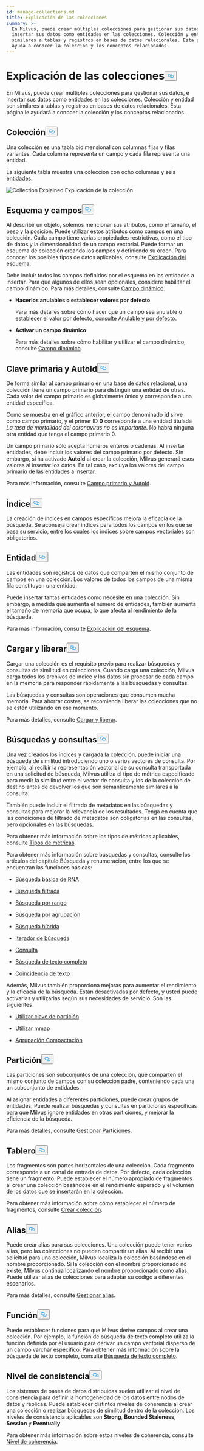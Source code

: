 ```yaml
---
id: manage-collections.md
title: Explicación de las colecciones
summary: >-
  En Milvus, puede crear múltiples colecciones para gestionar sus datos, e
  insertar sus datos como entidades en las colecciones. Colección y entidad son
  similares a tablas y registros en bases de datos relacionales. Esta página le
  ayuda a conocer la colección y los conceptos relacionados.
---
```


<h1 id="Collection-Explained" class="common-anchor-header">Explicación de las colecciones<button data-href="#Collection-Explained" class="anchor-icon" translate="no">
      <svg translate="no"
        aria-hidden="true"
        focusable="false"
        height="20"
        version="1.1"
        viewBox="0 0 16 16"
        width="16"
      >
        <path
          fill="#0092E4"
          fill-rule="evenodd"
          d="M4 9h1v1H4c-1.5 0-3-1.69-3-3.5S2.55 3 4 3h4c1.45 0 3 1.69 3 3.5 0 1.41-.91 2.72-2 3.25V8.59c.58-.45 1-1.27 1-2.09C10 5.22 8.98 4 8 4H4c-.98 0-2 1.22-2 2.5S3 9 4 9zm9-3h-1v1h1c1 0 2 1.22 2 2.5S13.98 12 13 12H9c-.98 0-2-1.22-2-2.5 0-.83.42-1.64 1-2.09V6.25c-1.09.53-2 1.84-2 3.25C6 11.31 7.55 13 9 13h4c1.45 0 3-1.69 3-3.5S14.5 6 13 6z"
        ></path>
      </svg>
    </button></h1><p>En Milvus, puede crear múltiples colecciones para gestionar sus datos, e insertar sus datos como entidades en las colecciones. Colección y entidad son similares a tablas y registros en bases de datos relacionales. Esta página le ayudará a conocer la colección y los conceptos relacionados.</p>
<h2 id="Collection" class="common-anchor-header">Colección<button data-href="#Collection" class="anchor-icon" translate="no">
      <svg translate="no"
        aria-hidden="true"
        focusable="false"
        height="20"
        version="1.1"
        viewBox="0 0 16 16"
        width="16"
      >
        <path
          fill="#0092E4"
          fill-rule="evenodd"
          d="M4 9h1v1H4c-1.5 0-3-1.69-3-3.5S2.55 3 4 3h4c1.45 0 3 1.69 3 3.5 0 1.41-.91 2.72-2 3.25V8.59c.58-.45 1-1.27 1-2.09C10 5.22 8.98 4 8 4H4c-.98 0-2 1.22-2 2.5S3 9 4 9zm9-3h-1v1h1c1 0 2 1.22 2 2.5S13.98 12 13 12H9c-.98 0-2-1.22-2-2.5 0-.83.42-1.64 1-2.09V6.25c-1.09.53-2 1.84-2 3.25C6 11.31 7.55 13 9 13h4c1.45 0 3-1.69 3-3.5S14.5 6 13 6z"
        ></path>
      </svg>
    </button></h2><p>Una colección es una tabla bidimensional con columnas fijas y filas variantes. Cada columna representa un campo y cada fila representa una entidad.</p>
<p>La siguiente tabla muestra una colección con ocho columnas y seis entidades.</p>
<p>
  
   <span class="img-wrapper"> <img translate="no" src="/docs/v2.5.x/assets/collection-explained.png" alt="Collection Explained" class="doc-image" id="collection-explained" />
   </span> <span class="img-wrapper"> <span>Explicación de la colección</span> </span></p>
<h2 id="Schema-and-Fields" class="common-anchor-header">Esquema y campos<button data-href="#Schema-and-Fields" class="anchor-icon" translate="no">
      <svg translate="no"
        aria-hidden="true"
        focusable="false"
        height="20"
        version="1.1"
        viewBox="0 0 16 16"
        width="16"
      >
        <path
          fill="#0092E4"
          fill-rule="evenodd"
          d="M4 9h1v1H4c-1.5 0-3-1.69-3-3.5S2.55 3 4 3h4c1.45 0 3 1.69 3 3.5 0 1.41-.91 2.72-2 3.25V8.59c.58-.45 1-1.27 1-2.09C10 5.22 8.98 4 8 4H4c-.98 0-2 1.22-2 2.5S3 9 4 9zm9-3h-1v1h1c1 0 2 1.22 2 2.5S13.98 12 13 12H9c-.98 0-2-1.22-2-2.5 0-.83.42-1.64 1-2.09V6.25c-1.09.53-2 1.84-2 3.25C6 11.31 7.55 13 9 13h4c1.45 0 3-1.69 3-3.5S14.5 6 13 6z"
        ></path>
      </svg>
    </button></h2><p>Al describir un objeto, solemos mencionar sus atributos, como el tamaño, el peso y la posición. Puede utilizar estos atributos como campos en una colección. Cada campo tiene varias propiedades restrictivas, como el tipo de datos y la dimensionalidad de un campo vectorial. Puede formar un esquema de colección creando los campos y definiendo su orden. Para conocer los posibles tipos de datos aplicables, consulte <a href="/docs/es/v2.5.x/schema.md">Explicación del esquema</a>.</p>
<p>Debe incluir todos los campos definidos por el esquema en las entidades a insertar. Para que algunos de ellos sean opcionales, considere habilitar el campo dinámico. Para más detalles, consulte <a href="/docs/es/v2.5.x/enable-dynamic-field.md">Campo dinámico</a>.</p>
<ul>
<li><p><strong>Hacerlos anulables o establecer valores por defecto</strong></p>
<p>Para más detalles sobre cómo hacer que un campo sea anulable o establecer el valor por defecto, consulte <a href="/docs/es/v2.5.x/nullable-and-default.md">Anulable y por defecto</a>.</p></li>
<li><p><strong>Activar un campo dinámico</strong></p>
<p>Para más detalles sobre cómo habilitar y utilizar el campo dinámico, consulte <a href="/docs/es/v2.5.x/enable-dynamic-field.md">Campo dinámico</a>.</p></li>
</ul>
<h2 id="Primary-key-and-AutoId" class="common-anchor-header">Clave primaria y AutoId<button data-href="#Primary-key-and-AutoId" class="anchor-icon" translate="no">
      <svg translate="no"
        aria-hidden="true"
        focusable="false"
        height="20"
        version="1.1"
        viewBox="0 0 16 16"
        width="16"
      >
        <path
          fill="#0092E4"
          fill-rule="evenodd"
          d="M4 9h1v1H4c-1.5 0-3-1.69-3-3.5S2.55 3 4 3h4c1.45 0 3 1.69 3 3.5 0 1.41-.91 2.72-2 3.25V8.59c.58-.45 1-1.27 1-2.09C10 5.22 8.98 4 8 4H4c-.98 0-2 1.22-2 2.5S3 9 4 9zm9-3h-1v1h1c1 0 2 1.22 2 2.5S13.98 12 13 12H9c-.98 0-2-1.22-2-2.5 0-.83.42-1.64 1-2.09V6.25c-1.09.53-2 1.84-2 3.25C6 11.31 7.55 13 9 13h4c1.45 0 3-1.69 3-3.5S14.5 6 13 6z"
        ></path>
      </svg>
    </button></h2><p>De forma similar al campo primario en una base de datos relacional, una colección tiene un campo primario para distinguir una entidad de otras. Cada valor del campo primario es globalmente único y corresponde a una entidad específica.</p>
<p>Como se muestra en el gráfico anterior, el campo denominado <strong>id</strong> sirve como campo primario, y el primer ID <strong>0</strong> corresponde a una entidad titulada <em>La tasa de mortalidad del coronavirus no es importante</em>. No habrá ninguna otra entidad que tenga el campo primario 0.</p>
<p>Un campo primario sólo acepta números enteros o cadenas. Al insertar entidades, debe incluir los valores del campo primario por defecto. Sin embargo, si ha activado <strong>AutoId</strong> al crear la colección, Milvus generará esos valores al insertar los datos. En tal caso, excluya los valores del campo primario de las entidades a insertar.</p>
<p>Para más información, consulte <a href="/docs/es/v2.5.x/primary-field.md">Campo primario y AutoId</a>.</p>
<h2 id="Index" class="common-anchor-header">Índice<button data-href="#Index" class="anchor-icon" translate="no">
      <svg translate="no"
        aria-hidden="true"
        focusable="false"
        height="20"
        version="1.1"
        viewBox="0 0 16 16"
        width="16"
      >
        <path
          fill="#0092E4"
          fill-rule="evenodd"
          d="M4 9h1v1H4c-1.5 0-3-1.69-3-3.5S2.55 3 4 3h4c1.45 0 3 1.69 3 3.5 0 1.41-.91 2.72-2 3.25V8.59c.58-.45 1-1.27 1-2.09C10 5.22 8.98 4 8 4H4c-.98 0-2 1.22-2 2.5S3 9 4 9zm9-3h-1v1h1c1 0 2 1.22 2 2.5S13.98 12 13 12H9c-.98 0-2-1.22-2-2.5 0-.83.42-1.64 1-2.09V6.25c-1.09.53-2 1.84-2 3.25C6 11.31 7.55 13 9 13h4c1.45 0 3-1.69 3-3.5S14.5 6 13 6z"
        ></path>
      </svg>
    </button></h2><p>La creación de índices en campos específicos mejora la eficacia de la búsqueda. Se aconseja crear índices para todos los campos en los que se basa su servicio, entre los cuales los índices sobre campos vectoriales son obligatorios.</p>
<h2 id="Entity" class="common-anchor-header">Entidad<button data-href="#Entity" class="anchor-icon" translate="no">
      <svg translate="no"
        aria-hidden="true"
        focusable="false"
        height="20"
        version="1.1"
        viewBox="0 0 16 16"
        width="16"
      >
        <path
          fill="#0092E4"
          fill-rule="evenodd"
          d="M4 9h1v1H4c-1.5 0-3-1.69-3-3.5S2.55 3 4 3h4c1.45 0 3 1.69 3 3.5 0 1.41-.91 2.72-2 3.25V8.59c.58-.45 1-1.27 1-2.09C10 5.22 8.98 4 8 4H4c-.98 0-2 1.22-2 2.5S3 9 4 9zm9-3h-1v1h1c1 0 2 1.22 2 2.5S13.98 12 13 12H9c-.98 0-2-1.22-2-2.5 0-.83.42-1.64 1-2.09V6.25c-1.09.53-2 1.84-2 3.25C6 11.31 7.55 13 9 13h4c1.45 0 3-1.69 3-3.5S14.5 6 13 6z"
        ></path>
      </svg>
    </button></h2><p>Las entidades son registros de datos que comparten el mismo conjunto de campos en una colección. Los valores de todos los campos de una misma fila constituyen una entidad.</p>
<p>Puede insertar tantas entidades como necesite en una colección. Sin embargo, a medida que aumenta el número de entidades, también aumenta el tamaño de memoria que ocupa, lo que afecta al rendimiento de la búsqueda.</p>
<p>Para más información, consulte <a href="/docs/es/v2.5.x/schema.md">Explicación del esquema</a>.</p>
<h2 id="Load-and-Release" class="common-anchor-header">Cargar y liberar<button data-href="#Load-and-Release" class="anchor-icon" translate="no">
      <svg translate="no"
        aria-hidden="true"
        focusable="false"
        height="20"
        version="1.1"
        viewBox="0 0 16 16"
        width="16"
      >
        <path
          fill="#0092E4"
          fill-rule="evenodd"
          d="M4 9h1v1H4c-1.5 0-3-1.69-3-3.5S2.55 3 4 3h4c1.45 0 3 1.69 3 3.5 0 1.41-.91 2.72-2 3.25V8.59c.58-.45 1-1.27 1-2.09C10 5.22 8.98 4 8 4H4c-.98 0-2 1.22-2 2.5S3 9 4 9zm9-3h-1v1h1c1 0 2 1.22 2 2.5S13.98 12 13 12H9c-.98 0-2-1.22-2-2.5 0-.83.42-1.64 1-2.09V6.25c-1.09.53-2 1.84-2 3.25C6 11.31 7.55 13 9 13h4c1.45 0 3-1.69 3-3.5S14.5 6 13 6z"
        ></path>
      </svg>
    </button></h2><p>Cargar una colección es el requisito previo para realizar búsquedas y consultas de similitud en colecciones. Cuando carga una colección, Milvus carga todos los archivos de índice y los datos sin procesar de cada campo en la memoria para responder rápidamente a las búsquedas y consultas.</p>
<p>Las búsquedas y consultas son operaciones que consumen mucha memoria. Para ahorrar costes, se recomienda liberar las colecciones que no se estén utilizando en ese momento.</p>
<p>Para más detalles, consulte <a href="/docs/es/v2.5.x/load-and-release.md">Cargar y liberar</a>.</p>
<h2 id="Search-and-Query" class="common-anchor-header">Búsquedas y consultas<button data-href="#Search-and-Query" class="anchor-icon" translate="no">
      <svg translate="no"
        aria-hidden="true"
        focusable="false"
        height="20"
        version="1.1"
        viewBox="0 0 16 16"
        width="16"
      >
        <path
          fill="#0092E4"
          fill-rule="evenodd"
          d="M4 9h1v1H4c-1.5 0-3-1.69-3-3.5S2.55 3 4 3h4c1.45 0 3 1.69 3 3.5 0 1.41-.91 2.72-2 3.25V8.59c.58-.45 1-1.27 1-2.09C10 5.22 8.98 4 8 4H4c-.98 0-2 1.22-2 2.5S3 9 4 9zm9-3h-1v1h1c1 0 2 1.22 2 2.5S13.98 12 13 12H9c-.98 0-2-1.22-2-2.5 0-.83.42-1.64 1-2.09V6.25c-1.09.53-2 1.84-2 3.25C6 11.31 7.55 13 9 13h4c1.45 0 3-1.69 3-3.5S14.5 6 13 6z"
        ></path>
      </svg>
    </button></h2><p>Una vez creados los índices y cargada la colección, puede iniciar una búsqueda de similitud introduciendo uno o varios vectores de consulta. Por ejemplo, al recibir la representación vectorial de su consulta transportada en una solicitud de búsqueda, Milvus utiliza el tipo de métrica especificado para medir la similitud entre el vector de consulta y los de la colección de destino antes de devolver los que son semánticamente similares a la consulta.</p>
<p>También puede incluir el filtrado de metadatos en las búsquedas y consultas para mejorar la relevancia de los resultados. Tenga en cuenta que las condiciones de filtrado de metadatos son obligatorias en las consultas, pero opcionales en las búsquedas.</p>
<p>Para obtener más información sobre los tipos de métricas aplicables, consulte <a href="/docs/es/v2.5.x/metric.md">Tipos de métricas</a>.</p>
<p>Para obtener más información sobre búsquedas y consultas, consulte los artículos del capítulo Búsqueda y renumeración, entre los que se encuentran las funciones básicas:</p>
<ul>
<li><p><a href="/docs/es/v2.5.x/single-vector-search.md">Búsqueda básica de RNA</a></p></li>
<li><p><a href="/docs/es/v2.5.x/filtered-search.md">Búsqueda filtrada</a></p></li>
<li><p><a href="/docs/es/v2.5.x/range-search.md">Búsqueda por rango</a></p></li>
<li><p><a href="/docs/es/v2.5.x/grouping-search.md">Búsqueda por agrupación</a></p></li>
<li><p><a href="/docs/es/v2.5.x/multi-vector-search.md">Búsqueda híbrida</a></p></li>
<li><p><a href="/docs/es/v2.5.x/with-iterators.md">Iterador de búsqueda</a></p></li>
<li><p><a href="/docs/es/v2.5.x/get-and-scalar-query.md">Consulta</a></p></li>
<li><p><a href="/docs/es/v2.5.x/full-text-search.md">Búsqueda de texto completo</a></p></li>
<li><p><a href="/docs/es/v2.5.x/keyword-match.md">Coincidencia de texto</a></p></li>
</ul>
<p>Además, Milvus también proporciona mejoras para aumentar el rendimiento y la eficacia de la búsqueda. Están desactivadas por defecto, y usted puede activarlas y utilizarlas según sus necesidades de servicio. Son las siguientes</p>
<ul>
<li><p><a href="/docs/es/v2.5.x/use-partition-key.md">Utilizar clave de partición</a></p></li>
<li><p><a href="/docs/es/v2.5.x/mmap.md">Utilizar mmap</a></p></li>
<li><p><a href="/docs/es/v2.5.x/clustering-compaction.md">Agrupación Compactación</a></p></li>
</ul>
<h2 id="Partition" class="common-anchor-header">Partición<button data-href="#Partition" class="anchor-icon" translate="no">
      <svg translate="no"
        aria-hidden="true"
        focusable="false"
        height="20"
        version="1.1"
        viewBox="0 0 16 16"
        width="16"
      >
        <path
          fill="#0092E4"
          fill-rule="evenodd"
          d="M4 9h1v1H4c-1.5 0-3-1.69-3-3.5S2.55 3 4 3h4c1.45 0 3 1.69 3 3.5 0 1.41-.91 2.72-2 3.25V8.59c.58-.45 1-1.27 1-2.09C10 5.22 8.98 4 8 4H4c-.98 0-2 1.22-2 2.5S3 9 4 9zm9-3h-1v1h1c1 0 2 1.22 2 2.5S13.98 12 13 12H9c-.98 0-2-1.22-2-2.5 0-.83.42-1.64 1-2.09V6.25c-1.09.53-2 1.84-2 3.25C6 11.31 7.55 13 9 13h4c1.45 0 3-1.69 3-3.5S14.5 6 13 6z"
        ></path>
      </svg>
    </button></h2><p>Las particiones son subconjuntos de una colección, que comparten el mismo conjunto de campos con su colección padre, conteniendo cada una un subconjunto de entidades.</p>
<p>Al asignar entidades a diferentes particiones, puede crear grupos de entidades. Puede realizar búsquedas y consultas en particiones específicas para que Milvus ignore entidades en otras particiones, y mejorar la eficiencia de la búsqueda.</p>
<p>Para más detalles, consulte <a href="/docs/es/v2.5.x/manage-partitions.md">Gestionar Particiones</a>.</p>
<h2 id="Shard" class="common-anchor-header">Tablero<button data-href="#Shard" class="anchor-icon" translate="no">
      <svg translate="no"
        aria-hidden="true"
        focusable="false"
        height="20"
        version="1.1"
        viewBox="0 0 16 16"
        width="16"
      >
        <path
          fill="#0092E4"
          fill-rule="evenodd"
          d="M4 9h1v1H4c-1.5 0-3-1.69-3-3.5S2.55 3 4 3h4c1.45 0 3 1.69 3 3.5 0 1.41-.91 2.72-2 3.25V8.59c.58-.45 1-1.27 1-2.09C10 5.22 8.98 4 8 4H4c-.98 0-2 1.22-2 2.5S3 9 4 9zm9-3h-1v1h1c1 0 2 1.22 2 2.5S13.98 12 13 12H9c-.98 0-2-1.22-2-2.5 0-.83.42-1.64 1-2.09V6.25c-1.09.53-2 1.84-2 3.25C6 11.31 7.55 13 9 13h4c1.45 0 3-1.69 3-3.5S14.5 6 13 6z"
        ></path>
      </svg>
    </button></h2><p>Los fragmentos son partes horizontales de una colección. Cada fragmento corresponde a un canal de entrada de datos. Por defecto, cada colección tiene un fragmento. Puede establecer el número apropiado de fragmentos al crear una colección basándose en el rendimiento esperado y el volumen de los datos que se insertarán en la colección.</p>
<p>Para obtener más información sobre cómo establecer el número de fragmentos, consulte <a href="/docs/es/v2.5.x/create-collection.md">Crear colección</a>.</p>
<h2 id="Alias" class="common-anchor-header">Alias<button data-href="#Alias" class="anchor-icon" translate="no">
      <svg translate="no"
        aria-hidden="true"
        focusable="false"
        height="20"
        version="1.1"
        viewBox="0 0 16 16"
        width="16"
      >
        <path
          fill="#0092E4"
          fill-rule="evenodd"
          d="M4 9h1v1H4c-1.5 0-3-1.69-3-3.5S2.55 3 4 3h4c1.45 0 3 1.69 3 3.5 0 1.41-.91 2.72-2 3.25V8.59c.58-.45 1-1.27 1-2.09C10 5.22 8.98 4 8 4H4c-.98 0-2 1.22-2 2.5S3 9 4 9zm9-3h-1v1h1c1 0 2 1.22 2 2.5S13.98 12 13 12H9c-.98 0-2-1.22-2-2.5 0-.83.42-1.64 1-2.09V6.25c-1.09.53-2 1.84-2 3.25C6 11.31 7.55 13 9 13h4c1.45 0 3-1.69 3-3.5S14.5 6 13 6z"
        ></path>
      </svg>
    </button></h2><p>Puede crear alias para sus colecciones. Una colección puede tener varios alias, pero las colecciones no pueden compartir un alias. Al recibir una solicitud para una colección, Milvus localiza la colección basándose en el nombre proporcionado. Si la colección con el nombre proporcionado no existe, Milvus continúa localizando el nombre proporcionado como alias. Puede utilizar alias de colecciones para adaptar su código a diferentes escenarios.</p>
<p>Para más detalles, consulte <a href="/docs/es/v2.5.x/manage-aliases.md">Gestionar alias</a>.</p>
<h2 id="Function" class="common-anchor-header">Función<button data-href="#Function" class="anchor-icon" translate="no">
      <svg translate="no"
        aria-hidden="true"
        focusable="false"
        height="20"
        version="1.1"
        viewBox="0 0 16 16"
        width="16"
      >
        <path
          fill="#0092E4"
          fill-rule="evenodd"
          d="M4 9h1v1H4c-1.5 0-3-1.69-3-3.5S2.55 3 4 3h4c1.45 0 3 1.69 3 3.5 0 1.41-.91 2.72-2 3.25V8.59c.58-.45 1-1.27 1-2.09C10 5.22 8.98 4 8 4H4c-.98 0-2 1.22-2 2.5S3 9 4 9zm9-3h-1v1h1c1 0 2 1.22 2 2.5S13.98 12 13 12H9c-.98 0-2-1.22-2-2.5 0-.83.42-1.64 1-2.09V6.25c-1.09.53-2 1.84-2 3.25C6 11.31 7.55 13 9 13h4c1.45 0 3-1.69 3-3.5S14.5 6 13 6z"
        ></path>
      </svg>
    </button></h2><p>Puede establecer funciones para que Milvus derive campos al crear una colección. Por ejemplo, la función de búsqueda de texto completo utiliza la función definida por el usuario para derivar un campo vectorial disperso de un campo varchar específico. Para obtener más información sobre la búsqueda de texto completo, consulte <a href="/docs/es/v2.5.x/full-text-search.md">Búsqueda de texto completo</a>.</p>
<h2 id="Consistency-Level" class="common-anchor-header">Nivel de consistencia<button data-href="#Consistency-Level" class="anchor-icon" translate="no">
      <svg translate="no"
        aria-hidden="true"
        focusable="false"
        height="20"
        version="1.1"
        viewBox="0 0 16 16"
        width="16"
      >
        <path
          fill="#0092E4"
          fill-rule="evenodd"
          d="M4 9h1v1H4c-1.5 0-3-1.69-3-3.5S2.55 3 4 3h4c1.45 0 3 1.69 3 3.5 0 1.41-.91 2.72-2 3.25V8.59c.58-.45 1-1.27 1-2.09C10 5.22 8.98 4 8 4H4c-.98 0-2 1.22-2 2.5S3 9 4 9zm9-3h-1v1h1c1 0 2 1.22 2 2.5S13.98 12 13 12H9c-.98 0-2-1.22-2-2.5 0-.83.42-1.64 1-2.09V6.25c-1.09.53-2 1.84-2 3.25C6 11.31 7.55 13 9 13h4c1.45 0 3-1.69 3-3.5S14.5 6 13 6z"
        ></path>
      </svg>
    </button></h2><p>Los sistemas de bases de datos distribuidas suelen utilizar el nivel de consistencia para definir la homogeneidad de los datos entre nodos de datos y réplicas. Puede establecer distintos niveles de coherencia al crear una colección o realizar búsquedas de similitud dentro de la colección. Los niveles de consistencia aplicables son <strong>Strong</strong>, <strong>Bounded Staleness</strong>, <strong>Session</strong> y <strong>Eventually</strong>.</p>
<p>Para obtener más información sobre estos niveles de coherencia, consulte <a href="/docs/es/v2.5.x/tune_consistency.md">Nivel de coherencia</a>.</p>
